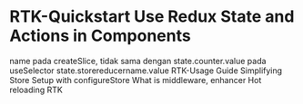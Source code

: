 RTK-Quickstart
Use Redux State and Actions in Components
==
name pada createSlice, tidak sama dengan state.counter.value pada useSelector
state.storereducername.value
RTK-Usage Guide
Simplifying Store Setup with configureStore
What is middleware, enhancer
Hot reloading RTK
